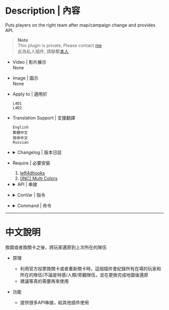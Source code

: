 # Description | 內容
Puts players on the right team after map/campaign change and provides API.

> __Note__ <br/>
This plugin is private, Please contact [me](https://github.com/fbef0102/Game-Private_Plugin#私人插件列表-private-plugins-list)<br/>
此為私人插件, 請聯繫[本人](https://github.com/fbef0102/Game-Private_Plugin#私人插件列表-private-plugins-list)

* Video | 影片展示
<br/>None

* Image | 圖示
<br/>None

* Apply to | 適用於
	```
	L4D1
	L4D2
	```

* Translation Support | 支援翻譯
	```
	English
	繁體中文
	简体中文
	Russian
	```

* <details><summary>Changelog | 版本日誌</summary>

	* v1.1h (2023-2-13)
		* Support Idle player, switch idle players to survivor team next time

	* v1.0h (2023-2-10)
		* Remake code, convert code to latest syntax
		* Fix warnings when compiling on SourceMod 1.11.
		* Individual plugin
		* Delete a convar

	* v1.0
	    * [Original Plugin by raziEiL](https://github.com/raziEiL/r2comp-standalone/blob/master/sourcemod/scripting/r2comp_unscramble.sp)
</details>

* Require | 必要安裝
	1. [left4dhooks](https://forums.alliedmods.net/showthread.php?t=321696)
	2. [[INC] Multi Colors](https://github.com/fbef0102/L4D1_2-Plugins/releases/tag/Multi-Colors)

* <details><summary>API | 串接</summary>

	```c++
	/**
	* @brief Called whenever unscramble process is completed.
	*
	* @noreturn
	*/
	forward void R2comp_OnUnscrambleEnd()

	/**
	* Force to store players team data.
	*
	* @noreturn
	*/
	native void R2comp_UnscrambleKeep()

	/**
	* Force to start unscramble process (Puts players on the right team).
	* @note To make unscramble process works you need call R2comp_UnscrambleKeep first.
	*
	* @noreturn
	*/
	native void R2comp_UnscrambleStart()

	/**
	* Force to abort unscramble process.
	*
	* @param fireOnUnscrambleEnd    Whether or not R2comp_OnUnscrambleEnd forward should be fired.
	*
	* @noreturn
	*/
	native void R2comp_AbortUnscramble(bool fireOnUnscrambleEnd = true)

	/**
	* Returns whether or not unscramble process is completed.
	*
	* @return			If true then unscramble is completed, false means unscramble is processing and team changes is locked.
	*/
	native bool R2comp_IsUnscrambled()
	```
</details>

* <details><summary>ConVar | 指令</summary>

	* cfg/sourcemod/l4d_team_unscramble.cfg
		```php
		// 0=Off, 1=Enables unscramble feature (Puts players on the right team after map/campaign change).
		rotoblin_allow_unscramble "1"

		// Maximum attempts to try to move player to the team he were.
		rotoblin_unscramble_attempts "3"

		// 0=Off, 1=Prints a notification to chat when unscramble is completed (lets spectators know when they can join a team).
		rotoblin_unscramble_notify "1"

		// 0=Off, 1=Prevents calling votes until unscramble completes.
		rotoblin_unscramble_novotes "1"

		// Unscramble max processing time after map changed. When the time expires the teams changes will be unlocked.
		rotoblin_unscramble_time "45"
		```
</details>

* <details><summary>Command | 命令</summary>

	* **Force to store players team data. (Adm required: ADMFLAG_ROOT)**
		```php
		sm_keepteams
		```

	* **Force to puts players on the right team. (Adm required: ADMFLAG_ROOT)**
		```php
		sm_unscramble_start
		```

	* **Aborts unscramble process. (Adm required: ADMFLAG_ROOT)**
		```php
		sm_unscramble_abort
		```
</details>

- - - -
# 中文說明
換圖或者換關卡之後，將玩家還原到上次所在的隊伍

* 原理
	* 利用官方投票換關卡或者重新關卡時，這個插件會紀錄所有在場的玩家和所在的隊伍(不論是特感/人類/旁觀隊伍，並在更換完成地圖後還原
	* 建議等真的需要再來使用

* 功能
	* 提供很多API串接，給其他插件使用
